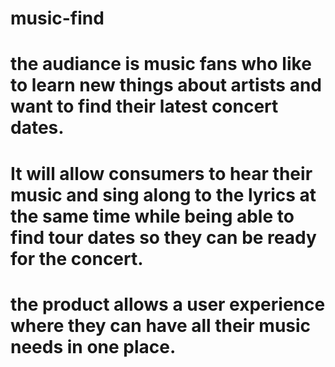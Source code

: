 # music-find
# the audiance is music fans who like to learn new things about artists and want to find their latest concert dates.
# It will allow consumers to hear their music and sing along to the lyrics at the same time while being able to find tour dates so they can be ready for the concert.
# the product allows a user experience where they can have all their music needs in one place.